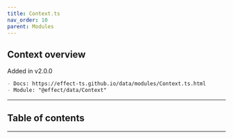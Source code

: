 ```yaml
---
title: Context.ts
nav_order: 10
parent: Modules
---
```


## Context overview

Added in v2.0.0

```md
- Docs: https://effect-ts.github.io/data/modules/Context.ts.html
- Module: "@effect/data/Context"
```

---

<h2 class="text-delta">Table of contents</h2>

---
